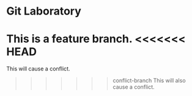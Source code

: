 # Git Laboratory
This is a feature branch.
<<<<<<< HEAD
=======
This will cause a conflict.
>>>>>>> conflict-branch
This will also cause a conflict.
